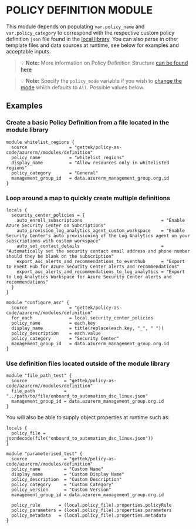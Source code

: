 # POLICY DEFINITION MODULE

This module depends on populating `var.policy_name` and `var.policy_category` to correspond with the respective custom policy definition `json` file found in the [local library](../../policies). You can also parse in other template files and data sources at runtime, see below for examples and acceptable inputs.

> 💡 **Note:** More information on Policy Definition Structure [can be found here](https://learn.microsoft.com/en-us/azure/governance/policy/concepts/definition-structure)

> 💡 **Note:** Specify the `policy_mode` variable if you wish to [change the mode](https://learn.microsoft.com/en-us/azure/governance/policy/concepts/definition-structure#mode) which defaults to `All`. Possible values below.

## Examples

### Create a basic Policy Definition from a file located in the module library

```hcl
module whitelist_regions {
  source                = "gettek/policy-as-code/azurerm//modules/definition"
  policy_name           = "whitelist_regions"
  display_name          = "Allow resources only in whitelisted regions"
  policy_category       = "General"
  management_group_id   = data.azurerm_management_group.org.id
}
```

### Loop around a map to quickly create multiple definitions
```hcl
locals {
  security_center_policies = {
    auto_enroll_subscriptions                              = "Enable Azure Security Center on Subcriptions"
    auto_provision_log_analytics_agent_custom_workspace    = "Enable Security Center's auto provisioning of the Log Analytics agent on your subscriptions with custom workspace"
    auto_set_contact_details                               = "Automatically set the security contact email address and phone number should they be blank on the subscription"
    export_asc_alerts_and_recommendations_to_eventhub      = "Export to Event Hub for Azure Security Center alerts and recommendations"
    export_asc_alerts_and_recommendations_to_log_analytics = "Export to Log Analytics Workspace for Azure Security Center alerts and recommendations"
  }
}

module "configure_asc" {
  source                = "gettek/policy-as-code/azurerm//modules/definition"
  for_each              = local.security_center_policies
  policy_name           = each.key
  display_name          = title(replace(each.key, "_", " "))
  policy_description    = each.value
  policy_category       = "Security Center"
  management_group_id   = data.azurerm_management_group.org.id
}
```

### Use definition files located outside of the module library

```hcl
module "file_path_test" {
  source              = "gettek/policy-as-code/azurerm//modules/definition"
  file_path           = "../path/to/file/onboard_to_automation_dsc_linux.json"
  management_group_id = data.azurerm_management_group.org.id
}
```

You will also be able to supply object properties at runtime such as:
```hcl
locals {
  policy_file = jsondecode(file("onboard_to_automation_dsc_linux.json"))
}

module "parameterised_test" {
  source              = "gettek/policy-as-code/azurerm//modules/definition"
  policy_name         = "Custom Name"
  display_name        = "Custom Display Name"
  policy_description  = "Custom Description"
  policy_category     = "Custom Category"
  policy_version      = "Custom Version"
  management_group_id = data.azurerm_management_group.org.id

  policy_rule       = (local.policy_file).properties.policyRule
  policy_parameters = (local.policy_file).properties.parameters
  policy_metadata   = (local.policy_file).properties.metadata
}
```
